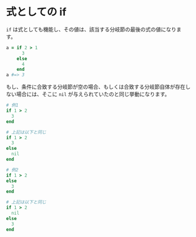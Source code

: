# 式としての if

`if` は式としても機能し、その値は、該当する分岐節の最後の式の値になります。

```ruby
a = if 2 > 1
      3
    else
      4
    end
a #=> 3
```

もし、条件に合致する分岐節が空の場合、もしくは合致する分岐節自体が存在しない場合には、そこに `nil` が与えられていたのと同じ挙動になります。

```ruby
# 例1
if 1 > 2
  3
end

# 上記は以下と同じ
if 1 > 2
  3
else
  nil
end

# 例2
if 1 > 2
else
  3
end

# 上記は以下と同じ
if 1 > 2
  nil
else
  3
end
```
